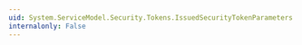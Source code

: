```yaml
---
uid: System.ServiceModel.Security.Tokens.IssuedSecurityTokenParameters.DefaultMessageSecurityVersion
internalonly: False
---
```

